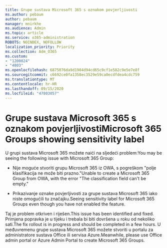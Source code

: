 ```yaml
---
title: Grupe sustava Microsoft 365 s oznakom povjerljivosti
ms.author: pebaum
author: pebaum
manager: mnirkhe
ms.audience: Admin
ms.topic: article
ms.service: o365-administration
ROBOTS: NOINDEX, NOFOLLOW
localization_priority: Priority
ms.collection: Adm_O365
ms.custom:
- "1200024"
- "4803"
ms.openlocfilehash: 6875076da9d1984d94cd65c9cf1e582c9e5e7e8f
ms.sourcegitcommit: c6692ce0fa1358ec3529e59ca0ecdfdea4cdc759
ms.translationtype: MT
ms.contentlocale: hr-HR
ms.lasthandoff: 09/15/2020
ms.locfileid: "47803057"
---
```

# <a name="microsoft-365-groups-showing-sensitivity-label"></a><span data-ttu-id="95aa9-102">Grupe sustava Microsoft 365 s oznakom povjerljivosti</span><span class="sxs-lookup"><span data-stu-id="95aa9-102">Microsoft 365 Groups showing sensitivity label</span></span>

<span data-ttu-id="95aa9-103">U grupi sustava Microsoft 365 možete naići na sljedeći problem:</span><span class="sxs-lookup"><span data-stu-id="95aa9-103">You may be seeing the following issue with Microsoft 365 Group:</span></span>

- <span data-ttu-id="95aa9-104">Nije moguće stvoriti grupu Microsoft 365 iz OWA, s pogreškom "polje klasifikacija ne može biti prazno."</span><span class="sxs-lookup"><span data-stu-id="95aa9-104">Unable to create a Microsoft 365 Group from OWA, with the error "The classification field can't be empty."</span></span>

- <span data-ttu-id="95aa9-105">Prikazivanje oznake povjerljivosti za grupe sustava Microsoft 365 iako niste omogućili tu značajku.</span><span class="sxs-lookup"><span data-stu-id="95aa9-105">Seeing sensitivity label for Microsoft 365 Groups even though you have not enabled the feature.</span></span>

<span data-ttu-id="95aa9-106">Taj je problem otkriven i riješen.</span><span class="sxs-lookup"><span data-stu-id="95aa9-106">This issue has been identified and fixed.</span></span> <span data-ttu-id="95aa9-107">Primjena popravka je u tijeku i trebala bi biti dovršena u roku od nekoliko sati.</span><span class="sxs-lookup"><span data-stu-id="95aa9-107">The fix rollout is in progress and should be completed in a few hours.</span></span> <span data-ttu-id="95aa9-108">U međuvremenu grupe sustava Microsoft 365 možete stvoriti u portalu za administratore sustava Office ili servisa Azure.</span><span class="sxs-lookup"><span data-stu-id="95aa9-108">Meanwhile, please use Office admin portal or Azure Admin Portal to create Microsoft 365 Groups.</span></span>  
